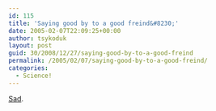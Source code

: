 ```yaml
---
id: 115
title: 'Saying good by to a good freind&#8230;'
date: 2005-02-07T22:09:25+00:00
author: tsykoduk
layout: post
guid: 30/2008/12/27/saying-good-by-to-a-good-freind
permalink: /2005/02/07/saying-good-by-to-a-good-freind/
categories:
  - Science!
---
```

<p><a href=http://www.cnn.com/2005/TECH/space/02/07/budget.nasa.ap/index.html>Sad</a>.<br /><br /></p>